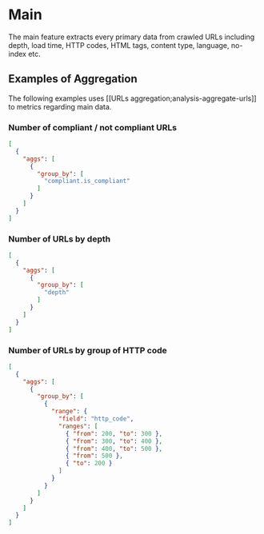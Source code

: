 # Main

The main feature extracts every primary data from crawled URLs including depth, load time, HTTP codes, HTML tags, content type, language, no-index etc.


## Examples of Aggregation

The following examples uses [[URLs aggregation;analysis-aggregate-urls]] to metrics regarding main data.

### Number of compliant / not compliant URLs

```JSON
[
  {
    "aggs": [
      {
        "group_by": [
          "compliant.is_compliant"
        ]
      }
    ]
  }
]
```

### Number of URLs by depth

```JSON
[
  {
    "aggs": [
      {
        "group_by": [
          "depth"
        ]
      }
    ]
  }
]
```

### Number of URLs by group of HTTP code

```JSON
[
  {
    "aggs": [
      {
        "group_by": [
          {
            "range": {
              "field": "http_code",
              "ranges": [
                { "from": 200, "to": 300 },
                { "from": 300, "to": 400 },
                { "from": 400, "to": 500 },
                { "from": 500 },
                { "to": 200 }
              ]
            }
          }
        ]
      }
    ]
  }
]
```
